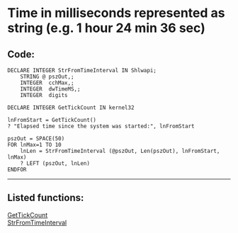 
# Time in milliseconds represented as string (e.g. 1 hour 24 min 36 sec)

## Code:
```foxpro  
DECLARE INTEGER StrFromTimeInterval IN Shlwapi;
	STRING @ pszOut,;
   	INTEGER  cchMax,;
   	INTEGER  dwTimeMS,;
	INTEGER  digits

DECLARE INTEGER GetTickCount IN kernel32

lnFromStart = GetTickCount()
? "Elapsed time since the system was started:", lnFromStart

pszOut = SPACE(50)
FOR lnMax=1 TO 10
	lnLen = StrFromTimeInterval (@pszOut, Len(pszOut), lnFromStart, lnMax)
	? LEFT (pszOut, lnLen)
ENDFOR  
```  
***  


## Listed functions:
[GetTickCount](../libraries/kernel32/GetTickCount.md)  
[StrFromTimeInterval](../libraries/shlwapi/StrFromTimeInterval.md)  
